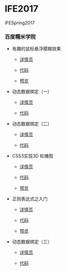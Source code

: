 # IFE2017
IFESpring2017

### 百度糯米学院

* 有趣的鼠标悬浮模糊效果

  * [详情页](http://ife.baidu.com/course/detail/id/14)
  
  * [代码](https://github.com/k-water/IFE2017/tree/master/CSS3/hoverFuzzy)
  
  * [预览](http://waterlin.cn/IFE2017/CSS3/hoverFuzzy)

* 动态数据绑定（一）
  * [详情页](http://ife.baidu.com/course/detail/id/15)
  
  * [代码](https://github.com/k-water/IFE2017/blob/master/vue/%E5%8A%A8%E6%80%81%E6%95%B0%E6%8D%AE%E7%BB%91%E5%AE%9A/task1/task.js)

* 动态数据绑定（二）
  * [详情页](http://ife.baidu.com/course/detail/id/20)
  
  * [代码](https://github.com/k-water/IFE2017/blob/master/vue/%E5%8A%A8%E6%80%81%E6%95%B0%E6%8D%AE%E7%BB%91%E5%AE%9A/task2/index.js)
  
* CSS3实现3D 轮播图
  * [详情页](http://ife.baidu.com/course/detail/id/51)
  
  * [代码](https://github.com/k-water/IFE2017/tree/master/CSS3/3DCarousel)
  
  * [预览](http://waterlin.cn/IFE2017/CSS3/3DCarousel/)

* 正则表达式之入门
  * [详情页](http://ife.baidu.com/course/detail/id/29)
  
  * [代码](https://github.com/k-water/IFE2017/tree/master/Reg/task1)
  
  * [预览](http://waterlin.cn/IFE2017/Reg/task1/)
  
* 动态数据绑定（三）
  * [详情页](http://ife.baidu.com/course/detail/id/21)
  
  * [代码](https://github.com/k-water/IFE2017/tree/master/vue/%E5%8A%A8%E6%80%81%E6%95%B0%E6%8D%AE%E7%BB%91%E5%AE%9A/task3)

